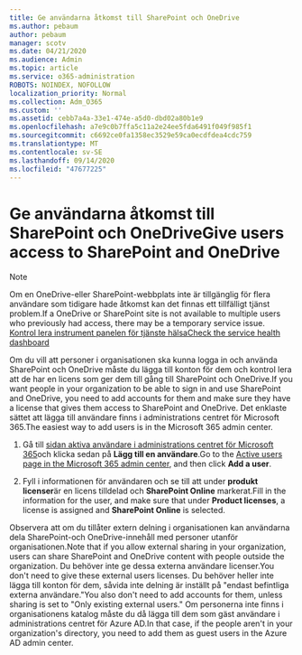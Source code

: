 ```yaml
---
title: Ge användarna åtkomst till SharePoint och OneDrive
ms.author: pebaum
author: pebaum
manager: scotv
ms.date: 04/21/2020
ms.audience: Admin
ms.topic: article
ms.service: o365-administration
ROBOTS: NOINDEX, NOFOLLOW
localization_priority: Normal
ms.collection: Adm_O365
ms.custom: ''
ms.assetid: cebb7a4a-33e1-474e-a5d0-dbd02a80b1e9
ms.openlocfilehash: a7e9c0b7ffa5c11a2e24ee5fda6491f049f985f1
ms.sourcegitcommit: c6692ce0fa1358ec3529e59ca0ecdfdea4cdc759
ms.translationtype: MT
ms.contentlocale: sv-SE
ms.lasthandoff: 09/14/2020
ms.locfileid: "47677225"
---
```

# <a name="give-users-access-to-sharepoint-and-onedrive"></a><span data-ttu-id="77930-102">Ge användarna åtkomst till SharePoint och OneDrive</span><span class="sxs-lookup"><span data-stu-id="77930-102">Give users access to SharePoint and OneDrive</span></span>

> [!NOTE]
> <span data-ttu-id="77930-103">Om en OneDrive-eller SharePoint-webbplats inte är tillgänglig för flera användare som tidigare hade åtkomst kan det finnas ett tillfälligt tjänst problem.</span><span class="sxs-lookup"><span data-stu-id="77930-103">If a OneDrive or SharePoint site is not available to multiple users who previously had access, there may be a temporary service issue.</span></span> [<span data-ttu-id="77930-104">Kontrol lera instrument panelen för tjänste hälsa</span><span class="sxs-lookup"><span data-stu-id="77930-104">Check the service health dashboard</span></span>](https://portal.office.com/adminportal/home#/servicehealth)
  
<span data-ttu-id="77930-105">Om du vill att personer i organisationen ska kunna logga in och använda SharePoint och OneDrive måste du lägga till konton för dem och kontrol lera att de har en licens som ger dem till gång till SharePoint och OneDrive.</span><span class="sxs-lookup"><span data-stu-id="77930-105">If you want people in your organization to be able to sign in and use SharePoint and OneDrive, you need to add accounts for them and make sure they have a license that gives them access to SharePoint and OneDrive.</span></span> <span data-ttu-id="77930-106">Det enklaste sättet att lägga till användare finns i administrations centret för Microsoft 365.</span><span class="sxs-lookup"><span data-stu-id="77930-106">The easiest way to add users is in the Microsoft 365 admin center.</span></span>
  
1. <span data-ttu-id="77930-107">Gå till [sidan aktiva användare i administrations centret för Microsoft 365](https://portal.office.com/adminportal/home#/users)och klicka sedan på **Lägg till en användare**.</span><span class="sxs-lookup"><span data-stu-id="77930-107">Go to the [Active users page in the Microsoft 365 admin center](https://portal.office.com/adminportal/home#/users), and then click **Add a user**.</span></span>
    
2. <span data-ttu-id="77930-108">Fyll i informationen för användaren och se till att under **produkt licenser**är en licens tilldelad och **SharePoint Online** markerat.</span><span class="sxs-lookup"><span data-stu-id="77930-108">Fill in the information for the user, and make sure that under **Product licenses**, a license is assigned and **SharePoint Online** is selected.</span></span> 
    
<span data-ttu-id="77930-109">Observera att om du tillåter extern delning i organisationen kan användarna dela SharePoint-och OneDrive-innehåll med personer utanför organisationen.</span><span class="sxs-lookup"><span data-stu-id="77930-109">Note that if you allow external sharing in your organization, users can share SharePoint and OneDrive content with people outside the organization.</span></span> <span data-ttu-id="77930-110">Du behöver inte ge dessa externa användare licenser.</span><span class="sxs-lookup"><span data-stu-id="77930-110">You don't need to give these external users licenses.</span></span> <span data-ttu-id="77930-111">Du behöver heller inte lägga till konton för dem, såvida inte delning är inställt på "endast befintliga externa användare."</span><span class="sxs-lookup"><span data-stu-id="77930-111">You also don't need to add accounts for them, unless sharing is set to "Only existing external users."</span></span> <span data-ttu-id="77930-112">Om personerna inte finns i organisationens katalog måste du då lägga till dem som gäst användare i administrations centret för Azure AD.</span><span class="sxs-lookup"><span data-stu-id="77930-112">In that case, if the people aren't in your organization's directory, you need to add them as guest users in the Azure AD admin center.</span></span>
  

